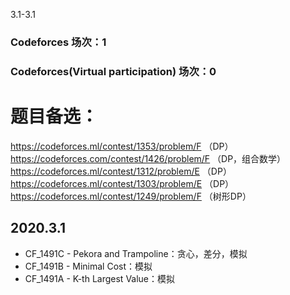 3.1-3.1
### Codeforces 场次：1
### Codeforces(Virtual participation) 场次：0

# 题目备选：
https://codeforces.ml/contest/1353/problem/F （DP）
https://codeforces.com/contest/1426/problem/F （DP，组合数学）
https://codeforces.ml/contest/1312/problem/E  （DP）
https://codeforces.ml/contest/1303/problem/E  （DP）
https://codeforces.ml/contest/1249/problem/F  （树形DP）

## 2020.3.1
- CF_1491C - Pekora and Trampoline：贪心，差分，模拟
- CF_1491B - Minimal Cost：模拟
- CF_1491A - K-th Largest Value：模拟
